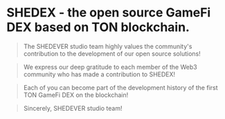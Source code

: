 # SHEDEX - the open source GameFi DEX based on TON blockchain.

> The SHEDEVER studio team highly values the community's contribution to the development of our open source solutions!

> We express our deep gratitude to each member of the Web3 community who has made a contribution to SHEDEX!

> Each of you can become part of the development history of the first TON GameFi DEX on the blockchain!

> Sincerely, SHEDEVER studio team!

